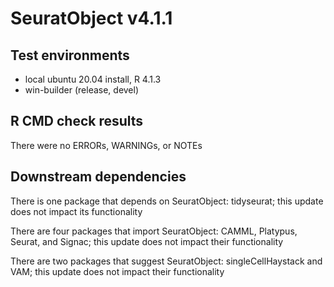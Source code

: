 # SeuratObject v4.1.1

## Test environments
* local ubuntu 20.04 install, R 4.1.3
* win-builder (release, devel)

## R CMD check results

There were no ERRORs, WARNINGs, or NOTEs

## Downstream dependencies

There is one package that depends on SeuratObject: tidyseurat; this update does not impact its functionality

There are four packages that import SeuratObject: CAMML, Platypus, Seurat, and Signac; this update does not impact their functionality

There are two packages that suggest SeuratObject: singleCellHaystack and VAM; this update does not impact their functionality
